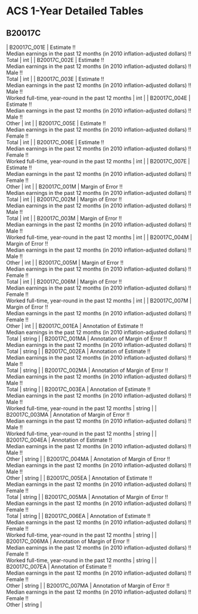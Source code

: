 # ACS 1-Year Detailed Tables

## B20017C

| B20017C_001E | Estimate !!<br>Median earnings in the past 12 months (in 2010 inflation-adjusted dollars) !!<br>Total | int |
| B20017C_002E | Estimate !!<br>Median earnings in the past 12 months (in 2010 inflation-adjusted dollars) !!<br>Male !!<br>Total | int |
| B20017C_003E | Estimate !!<br>Median earnings in the past 12 months (in 2010 inflation-adjusted dollars) !!<br>Male !!<br>Worked full-time, year-round in the past 12 months | int |
| B20017C_004E | Estimate !!<br>Median earnings in the past 12 months (in 2010 inflation-adjusted dollars) !!<br>Male !!<br>Other | int |
| B20017C_005E | Estimate !!<br>Median earnings in the past 12 months (in 2010 inflation-adjusted dollars) !!<br>Female !!<br>Total | int |
| B20017C_006E | Estimate !!<br>Median earnings in the past 12 months (in 2010 inflation-adjusted dollars) !!<br>Female !!<br>Worked full-time, year-round in the past 12 months | int |
| B20017C_007E | Estimate !!<br>Median earnings in the past 12 months (in 2010 inflation-adjusted dollars) !!<br>Female !!<br>Other | int |
| B20017C_001M | Margin of Error !!<br>Median earnings in the past 12 months (in 2010 inflation-adjusted dollars) !!<br>Total | int |
| B20017C_002M | Margin of Error !!<br>Median earnings in the past 12 months (in 2010 inflation-adjusted dollars) !!<br>Male !!<br>Total | int |
| B20017C_003M | Margin of Error !!<br>Median earnings in the past 12 months (in 2010 inflation-adjusted dollars) !!<br>Male !!<br>Worked full-time, year-round in the past 12 months | int |
| B20017C_004M | Margin of Error !!<br>Median earnings in the past 12 months (in 2010 inflation-adjusted dollars) !!<br>Male !!<br>Other | int |
| B20017C_005M | Margin of Error !!<br>Median earnings in the past 12 months (in 2010 inflation-adjusted dollars) !!<br>Female !!<br>Total | int |
| B20017C_006M | Margin of Error !!<br>Median earnings in the past 12 months (in 2010 inflation-adjusted dollars) !!<br>Female !!<br>Worked full-time, year-round in the past 12 months | int |
| B20017C_007M | Margin of Error !!<br>Median earnings in the past 12 months (in 2010 inflation-adjusted dollars) !!<br>Female !!<br>Other | int |
| B20017C_001EA | Annotation of Estimate !!<br>Median earnings in the past 12 months (in 2010 inflation-adjusted dollars) !!<br>Total | string |
| B20017C_001MA | Annotation of Margin of Error !!<br>Median earnings in the past 12 months (in 2010 inflation-adjusted dollars) !!<br>Total | string |
| B20017C_002EA | Annotation of Estimate !!<br>Median earnings in the past 12 months (in 2010 inflation-adjusted dollars) !!<br>Male !!<br>Total | string |
| B20017C_002MA | Annotation of Margin of Error !!<br>Median earnings in the past 12 months (in 2010 inflation-adjusted dollars) !!<br>Male !!<br>Total | string |
| B20017C_003EA | Annotation of Estimate !!<br>Median earnings in the past 12 months (in 2010 inflation-adjusted dollars) !!<br>Male !!<br>Worked full-time, year-round in the past 12 months | string |
| B20017C_003MA | Annotation of Margin of Error !!<br>Median earnings in the past 12 months (in 2010 inflation-adjusted dollars) !!<br>Male !!<br>Worked full-time, year-round in the past 12 months | string |
| B20017C_004EA | Annotation of Estimate !!<br>Median earnings in the past 12 months (in 2010 inflation-adjusted dollars) !!<br>Male !!<br>Other | string |
| B20017C_004MA | Annotation of Margin of Error !!<br>Median earnings in the past 12 months (in 2010 inflation-adjusted dollars) !!<br>Male !!<br>Other | string |
| B20017C_005EA | Annotation of Estimate !!<br>Median earnings in the past 12 months (in 2010 inflation-adjusted dollars) !!<br>Female !!<br>Total | string |
| B20017C_005MA | Annotation of Margin of Error !!<br>Median earnings in the past 12 months (in 2010 inflation-adjusted dollars) !!<br>Female !!<br>Total | string |
| B20017C_006EA | Annotation of Estimate !!<br>Median earnings in the past 12 months (in 2010 inflation-adjusted dollars) !!<br>Female !!<br>Worked full-time, year-round in the past 12 months | string |
| B20017C_006MA | Annotation of Margin of Error !!<br>Median earnings in the past 12 months (in 2010 inflation-adjusted dollars) !!<br>Female !!<br>Worked full-time, year-round in the past 12 months | string |
| B20017C_007EA | Annotation of Estimate !!<br>Median earnings in the past 12 months (in 2010 inflation-adjusted dollars) !!<br>Female !!<br>Other | string |
| B20017C_007MA | Annotation of Margin of Error !!<br>Median earnings in the past 12 months (in 2010 inflation-adjusted dollars) !!<br>Female !!<br>Other | string |

